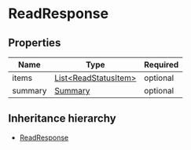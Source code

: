 

# ReadResponse

## Properties

Name | Type | Required
-------- | -------- | --------
items | [List&lt;ReadStatusItem&gt;](ReadStatusItem.md) | optional
summary | [Summary](Summary.md) | optional




## Inheritance hierarchy


* [ReadResponse](ReadResponse.md)
